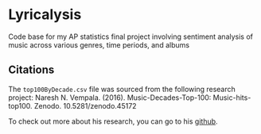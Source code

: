 # Lyricalysis
Code base for my AP statistics final project involving sentiment analysis of music across various genres, time periods, and albums

## Citations
The `top100ByDecade.csv` file was sourced from the following research project:
Naresh N. Vempala. (2016). Music-Decades-Top-100: Music-hits-top100. Zenodo. 10.5281/zenodo.45172

To check out more about his research, you can go to his [github](https://github.com/nvempala/Music-Decades-Top-100).

